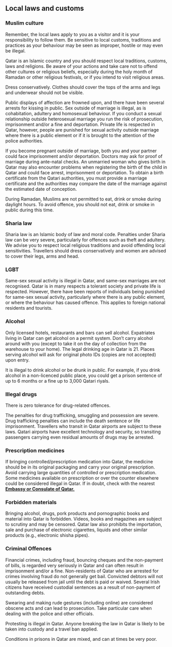 ## Local laws and customs

### **Muslim culture**

Remember, the local laws apply to you as a visitor and it is your responsibility to follow them. Be sensitive to local customs, traditions and practices as your behaviour may be seen as improper, hostile or may even be illegal.

Qatar is an Islamic country and you should respect local traditions, customs, laws and religions. Be aware of your actions and take care not to offend other cultures or religious beliefs, especially during the holy month of Ramadan or other religious festivals, or if you intend to visit religious areas.

Dress conservatively. Clothes should cover the tops of the arms and legs and underwear should not be visible.

Public displays of affection are frowned upon, and there have been several arrests for kissing in public. Sex outside of marriage is illegal, as is cohabitation, adultery and homosexual behaviour. If you conduct a sexual relationship outside heterosexual marriage you run the risk of prosecution, imprisonment and/or a fine and deportation. Private life is respected in Qatar, however, people are punished for sexual activity outside marriage where there is a public element or if it is brought to the attention of the police authorities.

If you become pregnant outside of marriage, both you and your partner could face imprisonment and/or deportation. Doctors may ask for proof of marriage during ante-natal checks. An unmarried woman who gives birth in Qatar may also encounter problems when registering the birth of the child in Qatar and could face arrest, imprisonment or deportation. To obtain a birth certificate from the Qatari authorities, you must provide a marriage certificate and the authorities may compare the date of the marriage against the estimated date of conception.

During Ramadan, Muslims are not permitted to eat, drink or smoke during daylight hours. To avoid offence, you should not eat, drink or smoke in public during this time.

### **Sharia law**

Sharia law is an Islamic body of law and moral code. Penalties under Sharia law can be very severe, particularly for offences such as theft and adultery. We advise you to respect local religious traditions and avoid offending local sensitivities. Travellers should dress conservatively and women are advised to cover their legs, arms and head.

### **LGBT**

Same-sex sexual activity is illegal in Qatar, and same-sex marriages are not recognised. Qatar is in many respects a tolerant society and private life is respected. However, there have been reports of individuals being punished for same-sex sexual activity, particularly where there is any public element, or where the behaviour has caused offence. This applies to foreign national residents and tourists.

### **Alcohol**

Only licensed hotels, restaurants and bars can sell alcohol. Expatriates living in Qatar can get alcohol on a permit system. Don’t carry alcohol around with you (except to take it on the day of collection from the warehouse to your home). The legal drinking age in Qatar is 21. Places serving alcohol will ask for original photo IDs (copies are not accepted) upon entry.

It is illegal to drink alcohol or be drunk in public. For example, if you drink alcohol in a non-licenced public place, you could get a prison sentence of up to 6 months or a fine up to 3,000 Qatari riyals.

### **Illegal drugs**

There is zero tolerance for drug-related offences.

The penalties for drug trafficking, smuggling and possession are severe. Drug trafficking penalties can include the death sentence or life imprisonment. Travellers who transit in Qatar airports are subject to these laws. Qatari airports have excellent technology and security, so transiting passengers carrying even residual amounts of drugs may be arrested.

### **Prescription medicines**

If bringing controlled/prescription medication into Qatar, the medicine should be in its original packaging and carry your original prescription. Avoid carrying large quantities of controlled or prescription medication. Some medicines available on prescription or over the counter elsewhere could be considered illegal in Qatar. If in doubt, check with the nearest [**Embassy or Consulate of Qatar.**](https://www.mofa.gov.qa/en)

### **Forbidden materials**

Bringing alcohol, drugs, pork products and pornographic books and material into Qatar is forbidden. Videos, books and magazines are subject to scrutiny and may be censored. Qatar law also prohibits the importation, sale and purchase of electronic cigarettes, liquids and other similar products (e.g., electronic shisha pipes).

### **Criminal Offences**

Financial crimes, including fraud, bouncing cheques and the non-payment of bills, is regarded very seriously in Qatar and can often result in imprisonment and/or a fine. Non-residents of Qatar who are arrested for crimes involving fraud do not generally get bail. Convicted debtors will not usually be released from jail until the debt is paid or waived. Several Irish citizens have received custodial sentences as a result of non-payment of outstanding debts.

Swearing and making rude gestures (including online) are considered obscene acts and can lead to prosecution. Take particular care when dealing with the police and other officials.

Protesting is illegal in Qatar. Anyone breaking the law in Qatar is likely to be taken into custody and a travel ban applied.

Conditions in prisons in Qatar are mixed, and can at times be very poor.